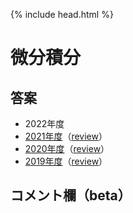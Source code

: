 {% include head.html %}

# 微分積分

## 答案
- 2022年度
- [2021年度](https://acrobat.adobe.com/link/track?uri=urn:aaid:scds:US:02765bf7-bc46-4644-b0b3-09aafe15f36b)（[review](review2021.md)）
- [2020年度](https://acrobat.adobe.com/link/track?uri=urn:aaid:scds:US:2beec146-d699-4f78-9164-66f4f3e8f883)（[review](review2020.md)）
- [2019年度](https://acrobat.adobe.com/link/track?uri=urn:aaid:scds:US:5d831900-69e5-41f4-ae6f-db69fef756be)（[review](review2019.md)）

## コメント欄（beta）
<script src="https://utteranc.es/client.js"
        repo="N-Shimoda/km-trends"
        issue-term="pathname"
        theme="github-light"
        crossorigin="anonymous"
        async>
</script>